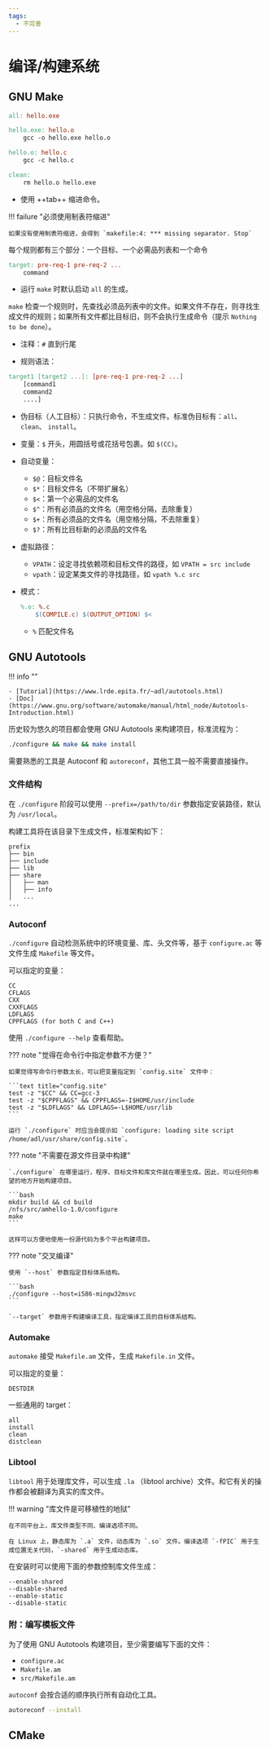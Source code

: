 ```yaml
---
tags:
  - 不完善
---
```


# 编译/构建系统

## GNU Make

```makefile
all: hello.exe

hello.exe: hello.o
	gcc -o hello.exe hello.o

hello.o: hello.c
	gcc -c hello.c

clean:
	rm hello.o hello.exe
```

- 使用 ++tab++ 缩进命令。

!!! failure "必须使用制表符缩进"

    如果没有使用制表符缩进，会得到 `makefile:4: *** missing separator. Stop`

每个规则都有三个部分：一个目标、一个必需品列表和一个命令

```makefile
target: pre-req-1 pre-req-2 ...
	command
```

- 运行 `make` 时默认启动 `all` 的生成。

`make` 检查一个规则时，先查找必须品列表中的文件。如果文件不存在，则寻找生成文件的规则；如果所有文件都比目标旧，则不会执行生成命令（提示 `Nothing to be done`）。

- 注释：`#` 直到行尾

- 规则语法：

```makefile
target1 [target2 ...]: [pre-req-1 pre-req-2 ...]
  	[command1
  	command2
  	....]
```

- 伪目标（人工目标）：只执行命令，不生成文件。标准伪目标有：`all`、 `clean`、 `install`。
- 变量：`$` 开头，用圆括号或花括号包裹。如 `$(CC)`。
- 自动变量：
    - `$@`：目标文件名
    - `$*`：目标文件名（不带扩展名）
    - `$<`：第一个必需品的文件名
    - `$^`：所有必须品的文件名（用空格分隔，去除重复）
    - `$+`：所有必须品的文件名（用空格分隔，不去除重复）
    - `$?`：所有比目标新的必须品的文件名
- 虚拟路径：
    - `VPATH`：设定寻找依赖项和目标文件的路径，如 `VPATH = src include`
    - `vpath`：设定某类文件的寻找路径，如 `vpath %.c src`
- 模式：

    ```makefile
    %.o: %.c
    	$(COMPILE.c) $(OUTPUT_OPTION) $<
    ```

    - `%` 匹配文件名

## GNU Autotools

!!! info ""

    - [Tutorial](https://www.lrde.epita.fr/~adl/autotools.html)
    - [Doc](https://www.gnu.org/software/automake/manual/html_node/Autotools-Introduction.html)

历史较为悠久的项目都会使用 GNU Autotools 来构建项目，标准流程为：

```bash
./configure && make && make install
```

需要熟悉的工具是 Autoconf 和 `autoreconf`，其他工具一般不需要直接操作。

### 文件结构

在 `./configure` 阶段可以使用 `--prefix=/path/to/dir` 参数指定安装路径，默认为 `/usr/local`。

构建工具将在该目录下生成文件，标准架构如下：

```text
prefix
├── bin
├── include
├── lib
├── share
│   ├── man
│   ├── info
│   ...
...
```

### Autoconf

`./configure` 自动检测系统中的环境变量、库、头文件等，基于 `configure.ac` 等文件生成 `Makefile` 等文件。

可以指定的变量：

```text
CC
CFLAGS
CXX
CXXFLAGS
LDFLAGS
CPPFLAGS (for both C and C++)
```

使用 `./configure --help` 查看帮助。

??? note "觉得在命令行中指定参数不方便？"

    如果觉得写命令行参数太长，可以把变量指定到 `config.site` 文件中：

    ```text title="config.site"
    test -z "$CC" && CC=gcc-3
    test -z "$CPPFLAGS" && CPPFLAGS=-I$HOME/usr/include
    test -z "$LDFLAGS" && LDFLAGS=-L$HOME/usr/lib
    ```

    运行 `./configure` 时应当会提示如 `configure: loading site script /home/adl/usr/share/config.site`。

??? note "不需要在源文件目录中构建"

    `./configure` 在哪里运行，程序、目标文件和库文件就在哪里生成。因此，可以任何你希望的地方开始构建项目。

    ```bash
    mkdir build && cd build
    /nfs/src/amhello-1.0/configure
    make
    ```

    这样可以方便地使用一份源代码为多个平台构建项目。

??? note "交叉编译"

    使用 `--host` 参数指定目标体系结构。

    ```bash
    ./configure --host=i586-mingw32msvc
    ```

    `--target` 参数用于构建编译工具，指定编译工具的目标体系结构。

### Automake

`automake` 接受 `Makefile.am` 文件，生成 `Makefile.in` 文件。

可以指定的变量：

```text
DESTDIR
```

一些通用的 target：

```text
all
install
clean
distclean
```

### Libtool

`libtool` 用于处理库文件，可以生成 `.la` （libtool archive）文件。和它有关的操作都会被翻译为真实的库文件。

!!! warning "库文件是可移植性的地狱"

    在不同平台上，库文件类型不同、编译选项不同。

    在 Linux 上，静态库为 `.a` 文件，动态库为 `.so` 文件。编译选项 `-fPIC` 用于生成位置无关代码，`-shared` 用于生成动态库。

在安装时可以使用下面的参数控制库文件生成：

```text
--enable-shared
--disable-shared
--enable-static
--disable-static
```

### 附：编写模板文件

为了使用 GNU Autotools 构建项目，至少需要编写下面的文件：

- `configure.ac`
- `Makefile.am`
- `src/Makefile.am`

`autoconf` 会按合适的顺序执行所有自动化工具。

```bash
autoreconf --install
```

## CMake
